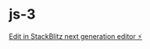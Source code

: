 # js-3

[Edit in StackBlitz next generation editor ⚡️](https://stackblitz.com/~/github.com/Natacha04/js-3)